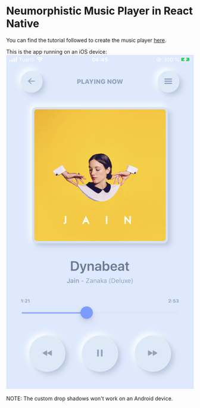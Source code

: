 # Neumorphistic Music Player in React Native
You can find the tutorial followed to create the music player [here](https://youtu.be/VPwsKUwZPao).

This is the app running on an iOS device:  
![iOS](images/ios.PNG)

NOTE: The custom drop shadows won't work on an Android device.
